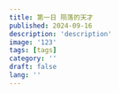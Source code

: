 ```yaml
---
title: 第一日 陨落的天才
published: 2024-09-16
description: 'description'
image: '123'
tags: [tags]
category: ''
draft: false 
lang: ''
---
```

